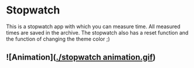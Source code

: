 # Stopwatch

This is a stopwatch app with which you can measure time. All measured times are saved in the archive.
The stopwatch also has a reset function and the function of changing the theme color ;)

## ![Animation]([./stopwatch animation.gif](https://github.com/MieczyslawFrontDev/Stopwatch/blob/main/stopwatch%20animation.gif?raw=true))
